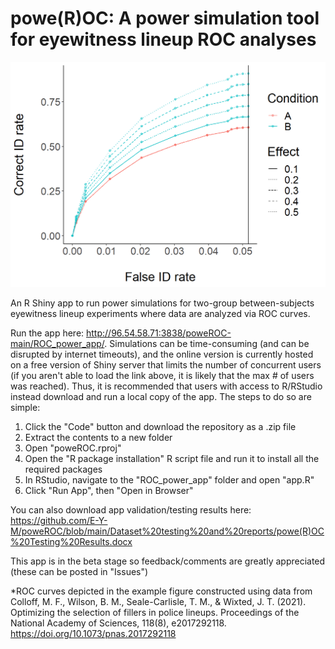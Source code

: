 # powe(R)OC: A power simulation tool for eyewitness lineup ROC analyses

![test](https://raw.githubusercontent.com/E-Y-M/poweROC/main/Dataset%20testing%20and%20reports/Full%20Simulation%20Tests/ROC%20curves%20tested.png?token=AOPCKSBPSQIVNKTK5ZG6NN3BLWDDS)

An R Shiny app to run power simulations for two-group between-subjects eyewitness lineup experiments where data are analyzed via ROC curves.

Run the app here: http://96.54.58.71:3838/poweROC-main/ROC_power_app/. Simulations can be time-consuming (and can be disrupted by internet timeouts), and the online version is currently hosted on a free version of Shiny server that limits the number of concurrent users (if you aren't able to load the link above, it is likely that the max # of users was reached). Thus, it is recommended that users with access to R/RStudio instead download and run a local copy of the app. The steps to do so are simple:
1. Click the "Code" button and download the repository as a .zip file
2. Extract the contents to a new folder
3. Open "poweROC.rproj"
4. Open the "R package installation" R script file and run it to install all the required packages
5. In RStudio, navigate to the "ROC_power_app" folder and open "app.R"
6. Click "Run App", then "Open in Browser"

You can also download app validation/testing results here: https://github.com/E-Y-M/poweROC/blob/main/Dataset%20testing%20and%20reports/powe(R)OC%20Testing%20Results.docx

This app is in the beta stage so feedback/comments are greatly appreciated (these can be posted in "Issues")



*ROC curves depicted in the example figure constructed using data from Colloff, M. F., Wilson, B. M., Seale-Carlisle, T. M., & Wixted, J. T. (2021). Optimizing the selection of fillers in police lineups. Proceedings of the National Academy of Sciences, 118(8), e2017292118. https://doi.org/10.1073/pnas.2017292118
